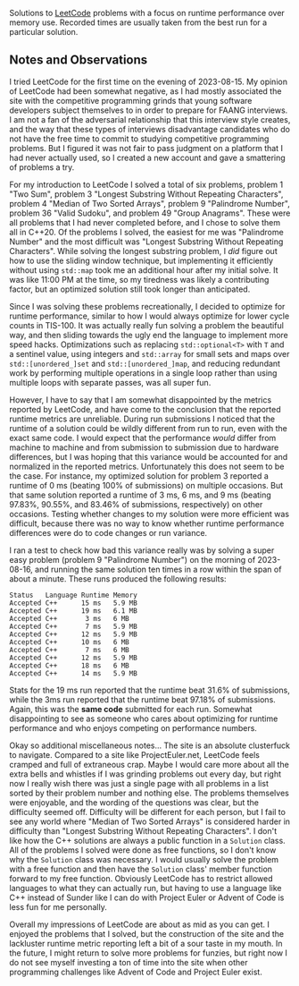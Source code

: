 Solutions to [LeetCode](https://leetcode.com/) problems with a focus on runtime
performance over memory use. Recorded times are usually taken from the best run
for a particular solution.

## Notes and Observations
I tried LeetCode for the first time on the evening of 2023-08-15. My opinion of
LeetCode had been somewhat negative, as I had mostly associated the site with
the competitive programming grinds that young software developers subject
themselves to in order to prepare for FAANG interviews. I am not a fan of the
adversarial relationship that this interview style creates, and the way that
these types of interviews disadvantage candidates who do not have the free time
to commit to studying competitive programming problems. But I figured it was
not fair to pass judgment on a platform that I had never actually used, so I
created a new account and gave a smattering of problems a try.

For my introduction to LeetCode I solved a total of six problems, problem 1
"Two Sum", problem 3 "Longest Substring Without Repeating Characters", problem
4 "Median of Two Sorted Arrays", problem 9 "Palindrome Number", problem 36
"Valid Sudoku", and problem 49 "Group Anagrams". These were all problems that I
had never completed before, and I chose to solve them all in C++20. Of the
problems I solved, the easiest for me was "Palindrome Number" and the most
difficult was "Longest Substring Without Repeating Characters". While solving
the longest substring problem, I *did* figure out how to use the sliding window
technique, but implementing it efficiently without using `std::map` took me an
additional hour after my initial solve. It was like 11:00 PM at the time, so my
tiredness was likely a contributing factor, but an optimized solution still
took longer than anticipated.

Since I was solving these problems recreationally, I decided to optimize for
runtime performance, similar to how I would always optimize for lower cycle
counts in TIS-100. It was actually really fun solving a problem the beautiful
way, and then sliding towards the ugly end the language to implement more speed
hacks. Optimizations such as replacing `std::optional<T>` with `T` and a
sentinel value, using integers and `std::array` for small sets and maps over
`std::[unordered_]set` and `std::[unordered_]map`, and reducing redundant work
by performing multiple operations in a single loop rather than using multiple
loops with separate passes, was all super fun.

However, I have to say that I am somewhat disappointed by the metrics reported
by LeetCode, and have come to the conclusion that the reported runtime metrics
are unreliable. During run submissions I noticed that the runtime of a solution
could be wildly different from run to run, even with the exact same code. I
would expect that the performance *would* differ from machine to machine and
from submission to submission due to hardware differences, but I was hoping
that this variance would be accounted for and normalized in the reported
metrics. Unfortunately this does not seem to be the case. For instance, my
optimized solution for problem 3 reported a runtime of 0 ms (beating 100% of
submissions) on multiple occasions. But that same solution reported a runtime
of 3 ms, 6 ms, and 9 ms (beating 97.83%, 90.55%, and 83.46% of submissions,
respectively) on other occasions. Testing whether changes to my solution were
more efficient was difficult, because there was no way to know whether runtime
performance differences were do to code changes or run variance.

I ran a test to check how bad this variance really was by solving a super easy
problem (problem 9 "Palindrome Number") on the morning of 2023-08-16, and
running the same solution ten times in a row within the span of about a minute.
These runs produced the following results:

```
Status   Language Runtime Memory
Accepted C++      15 ms   5.9 MB
Accepted C++      19 ms   6.1 MB
Accepted C++       3 ms   6 MB
Accepted C++       7 ms   5.9 MB
Accepted C++      12 ms   5.9 MB
Accepted C++      10 ms   6 MB
Accepted C++       7 ms   6 MB
Accepted C++      12 ms   5.9 MB
Accepted C++      18 ms   6 MB
Accepted C++      14 ms   5.9 MB
```

Stats for the 19 ms run reported that the runtime beat 31.6% of submissions,
while the 3ms run reported that the runtime beat 97.18% of submissions. Again,
this was the **same code** submitted for each run. Somewhat disappointing to
see as someone who cares about optimizing for runtime performance and who
enjoys competing on performance numbers.

Okay so additional miscellaneous notes... The site is an absolute clusterfuck
to navigate. Compared to a site like ProjectEuler.net, LeetCode feels cramped
and full of extraneous crap. Maybe I would care more about all the extra bells
and whistles if I was grinding problems out every day, but right now I really
wish there was just a single page with all problems in a list sorted by their
problem number and nothing else. The problems themselves were enjoyable, and
the wording of the questions was clear, but the difficulty seemed off.
Difficulty will be different for each person, but I fail to see any world where
"Median of Two Sorted Arrays" is considered harder in difficulty than "Longest
Substring Without Repeating Characters". I don't like how the C++ solutions are
always a public function in a `Solution` class. All of the problems I solved
were done as free functions, so I don't know why the `Solution` class was
necessary. I would usually solve the problem with a free function and then have
the `Solution` class' member function forward to my free function. Obviously
LeetCode has to restrict allowed languages to what they can actually run, but
having to use a language like C++ instead of Sunder like I can do with Project
Euler or Advent of Code is less fun for me personally.

Overall my impressions of LeetCode are about as mid as you can get. I enjoyed
the problems that I solved, but the construction of the site and the lackluster
runtime metric reporting left a bit of a sour taste in my mouth. In the future,
I might return to solve more problems for funzies, but right now I do not see
myself investing a ton of time into the site when other programming challenges
like Advent of Code and Project Euler exist.
